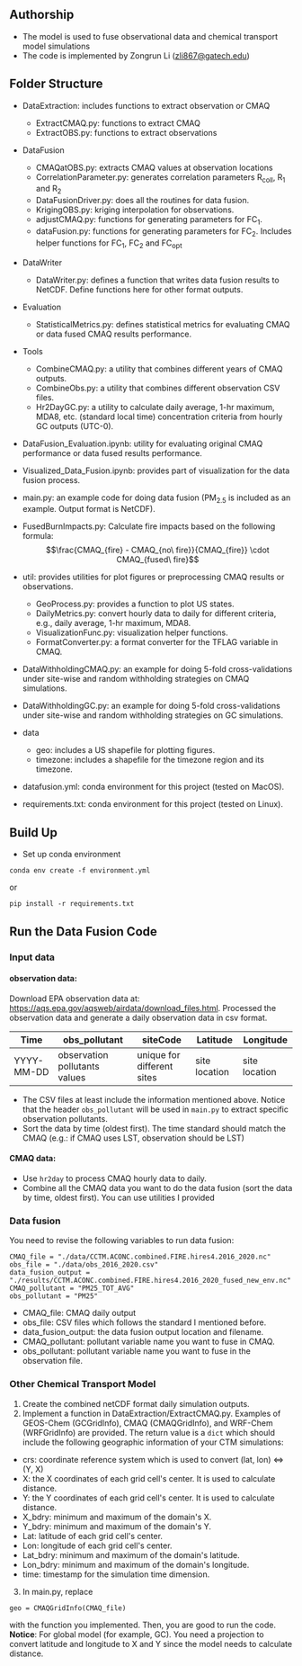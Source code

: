 ## Authorship
* The model is used to fuse observational data and chemical 
transport model simulations
* The code is implemented by Zongrun Li (zli867@gatech.edu)

## Folder Structure
* DataExtraction: includes functions to extract observation or CMAQ
    * ExtractCMAQ.py: functions to extract CMAQ
    * ExtractOBS.py: functions to extract observations
    
* DataFusion
    * CMAQatOBS.py: extracts CMAQ values at observation locations
    * CorrelationParameter.py: generates correlation parameters R<sub>coll</sub>, R<sub>1</sub> and R<sub>2</sub>
    * DataFusionDriver.py: does all the routines for data fusion.
    * KrigingOBS.py: kriging interpolation for observations.
    * adjustCMAQ.py: functions for generating parameters for FC<sub>1</sub>.
    * dataFusion.py: functions for generating parameters for FC<sub>2</sub>. Includes helper functions for 
      FC<sub>1</sub>, FC<sub>2</sub> and FC<sub>opt</sub>
    
* DataWriter
    * DataWriter.py: defines a function that writes data fusion results to NetCDF. Define functions here for other format outputs.

* Evaluation
  * StatisticalMetrics.py: defines statistical metrics for evaluating CMAQ or data fused CMAQ results performance.

* Tools
  * CombineCMAQ.py: a utility that combines different years of CMAQ outputs.
  * CombineObs.py: a utility that combines different observation CSV files.
  * Hr2DayGC.py: a utility to calculate daily average, 1-hr maximum, MDA8, etc. (standard local time) concentration criteria from hourly GC outputs (UTC-0).

* DataFusion_Evaluation.ipynb: utility for evaluating original CMAQ performance or data fused results performance.

* Visualized_Data_Fusion.ipynb: provides part of visualization for the data fusion process.

* main.py: an example code for doing data fusion (PM<sub>2.5</sub> is included as an example. Output format is NetCDF).

* FusedBurnImpacts.py: Calculate fire impacts based on the following formula: $$\frac{CMAQ_{fire} - CMAQ_{no\ fire}}{CMAQ_{fire}} \cdot CMAQ_{fused\ fire}$$

* util: provides utilities for plot figures or preprocessing CMAQ results or observations.
    * GeoProcess.py: provides a function to plot US states.
    * DailyMetrics.py: convert hourly data to daily for different criteria, e.g., daily average, 1-hr maximum, MDA8.
    * VisualizationFunc.py: visualization helper functions.
    * FormatConverter.py: a format converter for the TFLAG variable in CMAQ.

* DataWithholdingCMAQ.py: an example for doing 5-fold cross-validations under site-wise and random withholding strategies on CMAQ simulations.

* DataWithholdingGC.py: an example for doing 5-fold cross-validations under site-wise and random withholding strategies on GC simulations.

* data
    * geo: includes a US shapefile for plotting figures.
    * timezone: includes a shapefile for the timezone region and its timezone.
* datafusion.yml: conda environment for this project (tested on MacOS).
* requirements.txt: conda environment for this project (tested on Linux).

## Build Up
* Set up conda environment 
```
conda env create -f environment.yml
```
or
```
pip install -r requirements.txt
```
## Run the Data Fusion Code
### Input data
#### observation data:
Download EPA observation data at: https://aqs.epa.gov/aqsweb/airdata/download_files.html.
Processed the observation data and generate a daily observation data in csv format. 

| Time | obs_pollutant |siteCode|Latitude|Longitude|
| ------ | ----| ------ | ----| ------ |
| YYYY-MM-DD | observation pollutants values| unique for different sites | site location| site location |

* The CSV files at least include the information mentioned above. Notice that the header ```obs_pollutant``` will
be used in ```main.py``` to extract specific observation pollutants.
* Sort the data by time (oldest first). The time standard should match the CMAQ (e.g.: if CMAQ uses LST, observation 
  should be LST)

#### CMAQ data:
* Use ```hr2day``` to process CMAQ hourly data to daily.
* Combine all the CMAQ data you want to do the data fusion (sort the data by time, oldest first). You can use utilities 
  I provided

### Data fusion
You need to revise the following variables to run data fusion:
```
CMAQ_file = "./data/CCTM.ACONC.combined.FIRE.hires4.2016_2020.nc"
obs_file = "./data/obs_2016_2020.csv"
data_fusion_output = "./results/CCTM.ACONC.combined.FIRE.hires4.2016_2020_fused_new_env.nc"
CMAQ_pollutant = "PM25_TOT_AVG"
obs_pollutant = "PM25"
```

* CMAQ_file: CMAQ daily output
* obs_file: CSV files which follows the standard I mentioned before.
* data_fusion_output: the data fusion output location and filename.
* CMAQ_pollutant: pollutant variable name you want to fuse in CMAQ.
* obs_pollutant: pollutant variable name you want to fuse in the observation file.

### Other Chemical Transport Model
1. Create the combined netCDF format daily simulation outputs.
2. Implement a function in DataExtraction/ExtractCMAQ.py. Examples of GEOS-Chem (GCGridInfo), CMAQ (CMAQGridInfo), and WRF-Chem (WRFGridInfo) are provided. The return value is a `dict` which should include the following geographic information of your CTM simulations: 
* crs: coordinate reference system which is used to convert (lat, lon) $\Leftrightarrow$ (Y, X)
* X: the X coordinates of each grid cell's center. It is used to calculate distance.
* Y: the Y coordinates of each grid cell's center. It is used to calculate distance.
* X_bdry: minimum and maximum of the domain's X.
* Y_bdry: minimum and maximum of the domain's Y.
* Lat: latitude of each grid cell's center.
* Lon: longitude of each grid cell's center.
* Lat_bdry: minimum and maximum of the domain's latitude.
* Lon_bdry: minimum and maximum of the domain's longitude.
* time: timestamp for the simulation time dimension.

3. In main.py, replace 
```
geo = CMAQGridInfo(CMAQ_file)
```
with the function you implemented. Then, you are good to run the code.
<br>
**Notice**: For global model (for example, GC). You need a projection to convert latitude and longitude to X and Y since the model needs to calculate distance.

